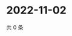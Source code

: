 # 2022-11-02

共 0 条

<!-- BEGIN WEIBO -->
<!-- 最后更新时间 Wed Nov 02 2022 13:04:15 GMT+0800 (China Standard Time) -->

<!-- END WEIBO -->
